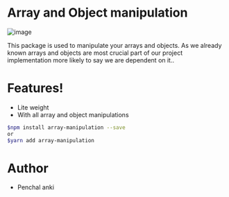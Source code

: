 # Array and Object manipulation

![image](https://s3.amazonaws.com/assets.wattbuy.com/images/array.png)

This package is used to manipulate your arrays and objects.
As we already known arrays and objects are most crucial part of our project implementation more likely to say we are dependent on it..

# Features!

- Lite weight
- With all array and object manipulations

```sh
$npm install array-manipulation --save
or
$yarn add array-manipulation
```

# Author

- Penchal anki
